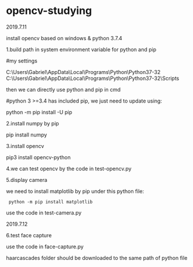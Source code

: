 # opencv-studying

2019.7.11

install opencv based on windows & python 3.7.4

1.build path in system environment variable for python and pip

 #my settings
 
   C:\Users\Gabriel\AppData\Local\Programs\Python\Python37-32
   C:\Users\Gabriel\AppData\Local\Programs\Python\Python37-32\Scripts
   
  then we can directly use python and pip in cmd
  
 #python 3 >=3.4 has included pip, we just need to update using:
 
   python -m pip install -U pip
   
2.install numpy by pip

  pip install numpy
  
3.install opencv

   pip3 install opencv-python
   
4.we can test opencv by the code in test-opencv.py

5.display camera

   we need to install matplotlib by pip under this python file:
   
     python -m pip install matplotlib
     
   use the code in test-camera.py 
 
 2019.7.12
 
 6.test face capture
   
   use the code in face-capture.py
   
   haarcascades folder should be downloaded to the same path of python file


